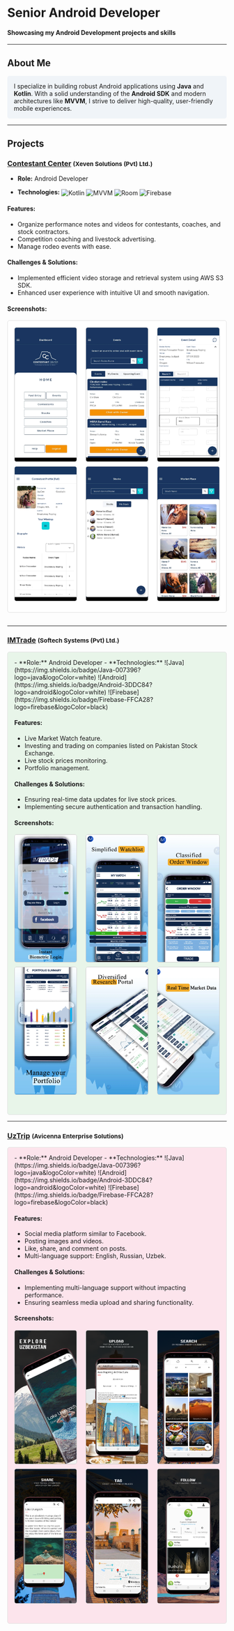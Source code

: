 # **Senior Android Developer**

#### Showcasing my Android Development projects and skills

---

## About Me
<div style="background-color: #f0f4f8; padding: 15px; border-radius: 5px;">
I specialize in building robust Android applications using <strong>Java</strong> and <strong>Kotlin</strong>. With a solid understanding of the <strong>Android SDK</strong> and modern architectures like <strong>MVVM</strong>, I strive to deliver high-quality, user-friendly mobile experiences.
</div>

---

## Projects

### [Contestant Center](https://play.google.com/store/apps/details?id=com.oboIdeas.contestant) <span style="font-size: smaller;">(Xeven Solutions (Pvt) Ltd.)</span>
- **Role:** Android Developer

- **Technologies:** <span style="vertical-align: middle;">![Kotlin](https://img.shields.io/badge/Kotlin-0095D5?logo=kotlin&logoColor=white)</span> <span style="vertical-align: middle;">![MVVM](https://img.shields.io/badge/MVVM-4CAF50?logo=data:image/png;base64,iVBORw0KGgoAAAANSUhEUgAAAAEAAAABCAYAAAFoEvFoAAAAHElEQVR42mP8/5+hP6FQ1lY7BlNMUwEAUbgD/HUQYYAAAAASUVORK5CYII=)</span> <span style="vertical-align: middle;">![Room](https://img.shields.io/badge/Room-607D8B?logo=android&logoColor=white)</span> <span style="vertical-align: middle;">![Firebase](https://img.shields.io/badge/Firebase-FFCA28?logo=firebase&logoColor=black)</span>

#### Features:
- Organize performance notes and videos for contestants, coaches, and stock contractors.
- Competition coaching and livestock advertising.
- Manage rodeo events with ease.

#### Challenges & Solutions:
- Implemented efficient video storage and retrieval system using AWS S3 SDK.
- Enhanced user experience with intuitive UI and smooth navigation.

#### Screenshots:
<div style="background-color: #ffffff; padding: 15px; border-radius: 5px; border: 1px solid #e0e0e0; margin-bottom: 30px;">
<div style="display: flex; justify-content: space-between; margin-bottom: 10px;">
  <img src="assets/img/contestant_1.webp" alt="Screenshot 1" style="width: 30%; border: 1px solid #ccc; border-radius: 5px;">
  <img src="assets/img/contestant_4.webp" alt="Screenshot 2" style="width: 30%; border: 1px solid #ccc; border-radius: 5px;">
  <img src="assets/img/contestant_5.webp" alt="Screenshot 3" style="width: 30%; border: 1px solid #ccc; border-radius: 5px;">
</div>
<div style="display: flex; justify-content: space-between; margin-bottom: 10px;">
  <img src="assets/img/contestant_6.webp" alt="Screenshot 4" style="width: 30%; border: 1px solid #ccc; border-radius: 5px;">
  <img src="assets/img/contestant_7.webp" alt="Screenshot 5" style="width: 30%; border: 1px solid #ccc; border-radius: 5px;">
  <img src="assets/img/contestant_8.webp" alt="Screenshot 6" style="width: 30%; border: 1px solid #ccc; border-radius: 5px;">
</div>
</div>

---

### [IMTrade](https://play.google.com/store/apps/details?id=com.microlinks.IMTrade) <span style="font-size: smaller;">(Softech Systems (Pvt) Ltd.)</span>
<div style="background-color: #e8f5e9; padding: 15px; border-radius: 5px; border: 1px solid #e0e0e0;">
- **Role:** Android Developer
- **Technologies:** ![Java](https://img.shields.io/badge/Java-007396?logo=java&logoColor=white) ![Android](https://img.shields.io/badge/Android-3DDC84?logo=android&logoColor=white) ![Firebase](https://img.shields.io/badge/Firebase-FFCA28?logo=firebase&logoColor=black)

#### Features:
- Live Market Watch feature.
- Investing and trading on companies listed on Pakistan Stock Exchange.
- Live stock prices monitoring.
- Portfolio management.

#### Challenges & Solutions:
- Ensuring real-time data updates for live stock prices.
- Implementing secure authentication and transaction handling.

#### Screenshots:
<div style="display: flex; justify-content: space-between; margin-bottom: 10px;">
  <img src="assets/img/imTrade_1.webp" alt="Screenshot 1" style="width: 30%; border: 1px solid #ccc; border-radius: 5px;">
  <img src="assets/img/imTrade_2.webp" alt="Screenshot 2" style="width: 30%; border: 1px solid #ccc; border-radius: 5px;">
  <img src="assets/img/imTrade_3.webp" alt="Screenshot 3" style="width: 30%; border: 1px solid #ccc; border-radius: 5px;">
</div>
<div style="display: flex; justify-content: space-between; margin-bottom: 30px;">
  <img src="assets/img/imTrade_4.webp" alt="Screenshot 4" style="width: 30%; border: 1px solid #ccc; border-radius: 5px;">
  <img src="assets/img/imTrade_5.webp" alt="Screenshot 5" style="width: 30%; border: 1px solid #ccc; border-radius: 5px;">
  <img src="assets/img/imTrade_6.webp" alt="Screenshot 6" style="width: 30%; border: 1px solid #ccc; border-radius: 5px;">
</div>
</div>

---

### [UzTrip](https://play.google.com/store/apps/details?id=com.uztrip.application) <span style="font-size: smaller;">(Avicenna Enterprise Solutions)</span>
<div style="background-color: #fce4ec; padding: 15px; border-radius: 5px; border: 1px solid #e0e0e0;">
- **Role:** Android Developer
- **Technologies:** ![Java](https://img.shields.io/badge/Java-007396?logo=java&logoColor=white) ![Android](https://img.shields.io/badge/Android-3DDC84?logo=android&logoColor=white) ![Firebase](https://img.shields.io/badge/Firebase-FFCA28?logo=firebase&logoColor=black)

#### Features:
- Social media platform similar to Facebook.
- Posting images and videos.
- Like, share, and comment on posts.
- Multi-language support: English, Russian, Uzbek.

#### Challenges & Solutions:
- Implementing multi-language support without impacting performance.
- Ensuring seamless media upload and sharing functionality.

#### Screenshots:
<div style="display: flex; justify-content: space-between; margin-bottom: 10px;">
  <img src="assets/img/uzTrip_1.webp" alt="Screenshot 1" style="width: 30%; border: 1px solid #ccc; border-radius: 5px;">
  <img src="assets/img/uzTrip_2.webp" alt="Screenshot 2" style="width: 30%; border: 1px solid #ccc; border-radius: 5px;">
  <img src="assets/img/uzTrip_3.webp" alt="Screenshot 3" style="width: 30%; border: 1px solid #ccc; border-radius: 5px;">
</div>
<div style="display: flex; justify-content: space-between; margin-bottom: 30px;">
  <img src="assets/img/uzTrip_4.webp" alt="Screenshot 4" style="width: 30%; border: 1px solid #ccc; border-radius: 5px;">
  <img src="assets/img/uzTrip_5.webp" alt="Screenshot 5" style="width: 30%; border: 1px solid #ccc; border-radius: 5px;">
  <img src="assets/img/uzTrip_6.webp" alt="Screenshot 6" style="width: 30%; border: 1px solid #ccc; border-radius: 5px;">
</div>
</div>
